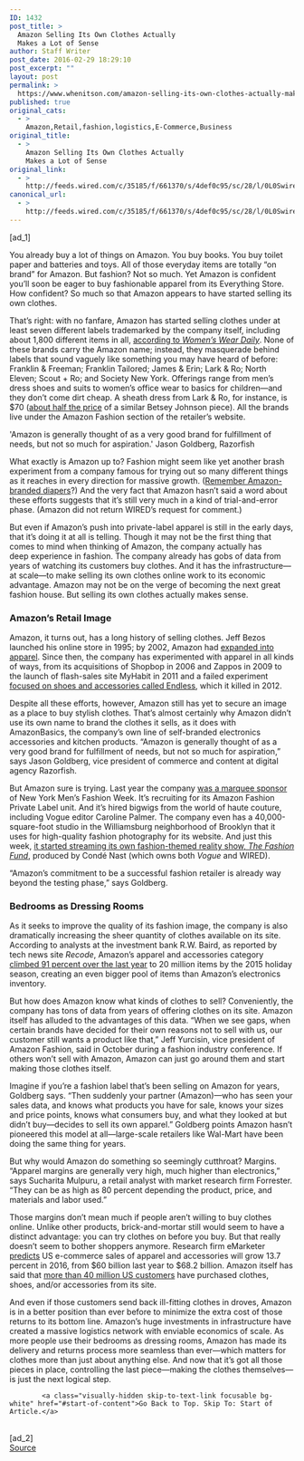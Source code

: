 ```yaml
---
ID: 1432
post_title: >
  Amazon Selling Its Own Clothes Actually
  Makes a Lot of Sense
author: Staff Writer
post_date: 2016-02-29 18:29:10
post_excerpt: ""
layout: post
permalink: >
  https://www.whenitson.com/amazon-selling-its-own-clothes-actually-makes-a-lot-of-sense/
published: true
original_cats:
  - >
    Amazon,Retail,fashion,logistics,E-Commerce,Business
original_title:
  - >
    Amazon Selling Its Own Clothes Actually
    Makes a Lot of Sense
original_link:
  - >
    http://feeds.wired.com/c/35185/f/661370/s/4def0c95/sc/28/l/0L0Swired0N0C20A160C0A20Camazon0Efashion0Eprivate0Elabel0Ebrands0C/story01.htm
canonical_url:
  - >
    http://feeds.wired.com/c/35185/f/661370/s/4def0c95/sc/28/l/0L0Swired0N0C20A160C0A20Camazon0Efashion0Eprivate0Elabel0Ebrands0C/story01.htm
---
```

 [ad_1]
<br><div id=""><p>You already buy a lot of things on Amazon. You buy books. You buy toilet paper and batteries and toys. All of those everyday items are totally “on brand” for Amazon. But fashion? Not so much. Yet Amazon is confident you’ll soon be eager to buy fashionable apparel from its Everything Store. How confident? So much so that Amazon appears to have started selling its own clothes.</p>
<p>That’s right: with no fanfare, Amazon has started selling clothes under at least seven different labels trademarked by the company itself, including about 1,800 different items in all, <a href="http://wwd.com/retail-news/direct-internet-catalogue/amazon-quietly-rolls-out-private-label-fashions-10364187/">according to <em>Women’s Wear Daily</em></a>. None of these brands carry the Amazon name; instead, they masquerade behind labels that sound vaguely like something you may have heard of before: Franklin &amp; Freeman; Franklin Tailored; James &amp; Erin; Lark &amp; Ro; North Eleven; Scout + Ro; and Society New York. Offerings range from men’s dress shoes and suits to women’s office wear to basics for children—and they don’t come dirt cheap. A sheath dress from Lark &amp; Ro, for instance, is $70 (<a href="http://www.betseyjohnson.com/thumbnail/APPAREL/Dresses/pc/3904/3970.uts?mode=viewall">about half the price</a> of a similar Betsey Johnson piece). All the brands live under the Amazon Fashion section of the retailer’s website.</p>
<p data-js="fader" class="pullquote carve fader">
	'Amazon is generally thought of as a very good brand for fulfillment of needs, but not so much for aspiration.'	<span class="attribution">Jason Goldberg, Razorfish</span>
</p>

<p>What exactly is Amazon up to? Fashion might seem like yet another brash experiment from a company famous for trying out so many different things as it reaches in every direction for massive growth. (<a href="http://www.wired.com/2014/12/amazon-elements/">Remember Amazon-branded diapers</a>?) And the very fact that Amazon hasn’t said a word about these efforts suggests that it’s still very much in a kind of trial-and-error phase. (Amazon did not return WIRED’s request for comment.)</p>
<p>But even if Amazon’s push into private-label apparel is still in the early days, that it’s doing it at all is telling. Though it may not be the first thing that comes to mind when thinking of Amazon, the company actually has deep experience in fashion. The company already has gobs of data from years of watching its customers buy clothes. And it has the infrastructure—at scale—to make selling its own clothes online work to its economic advantage. Amazon may not be on the verge of becoming the next great fashion house. But selling its own clothes actually makes sense.</p>
<h3>Amazon’s Retail Image</h3>
<p>Amazon, it turns out, has a long history of selling clothes. Jeff Bezos launched his online store in 1995; by 2002, Amazon had <a href="http://www.nytimes.com/2003/01/24/business/amazon-beats-expectations-of-analysts-in-4th-quarter.html">expanded into apparel</a>. Since then, the company has experimented with apparel in all kinds of ways, from its acquisitions of Shopbop in 2006 and Zappos in 2009 to the launch of flash-sales site MyHabit in 2011 and a failed experiment <a href="http://www.forbes.com/sites/lydiadishman/2012/09/27/amazons-endless-experiment-is-over-but-its-still-competing-with-zappos/#6e66635d29ec">focused on shoes and accessories called Endless</a>, which it killed in 2012.</p>
<p>Despite all these efforts, however, Amazon still has yet to secure an image as a place to buy stylish clothes. That’s almost certainly why Amazon didn’t use its own name to brand the clothes it sells, as it does with AmazonBasics, the company’s own line of self-branded electronics accessories and kitchen products. “Amazon is generally thought of as a very good brand for fulfillment of needs, but not so much for aspiration,” says Jason Goldberg, vice president of commerce and content at digital agency Razorfish.</p>
<p>But Amazon sure is trying. Last year the company <a href="http://www.nytimes.com/2015/07/09/fashion/amazon-gears-up-for-new-york-fashion-week-for-men.html?_r=1">was a marquee sponsor</a> of New York Men’s Fashion Week. It’s recruiting for its Amazon Fashion Private Label unit. And it’s hired bigwigs from the world of haute couture, including Vogue editor Caroline Palmer. The company even has a 40,000-square-foot studio in the Williamsburg neighborhood of Brooklyn that it uses for high-quality fashion photography for its website. And just this week, <a href="http://www.wired.com/2016/02/amazons-newest-original-show-brings-tv-ads-streaming/">it started streaming its own fashion-themed reality show, <em>The Fashion Fund</em></a>, produced by Condé Nast (which owns both <em>Vogue</em> and WIRED).</p>
<p>“Amazon’s commitment to be a successful fashion retailer is already way beyond the testing phase,” says Goldberg.</p>
<h3>Bedrooms as Dressing Rooms</h3>
<p>As it seeks to improve the quality of its fashion image, the company is also dramatically increasing the sheer quantity of clothes available on its site. According to analysts at the investment bank R.W. Baird, as reported by tech news site <em>Recode</em>, Amazon’s apparel and accessories category <a href="https://recode.net/2016/01/20/amazons-clothing-selection-is-now-bigger-than-250-walmart-supercenters-combined/">climbed 91 percent over the last year</a> to 20 million items by the 2015 holiday season, creating an even bigger pool of items than Amazon’s electronics inventory.</p>
<p>But how does Amazon know what kinds of clothes to sell? Conveniently, the company has tons of data from years of offering clothes on its site. Amazon itself has alluded to the advantages of this data. “When we see gaps, when certain brands have decided for their own reasons not to sell with us, our customer still wants a product like that,” Jeff Yurcisin, vice president of Amazon Fashion, said in October during a fashion industry conference. If others won’t sell with Amazon, Amazon can just go around them and start making those clothes itself.</p>



<p>Imagine if you’re a fashion label that’s been selling on Amazon for years, Goldberg says. “Then suddenly your partner (Amazon)—who has seen your sales data, and knows what products you have for sale, knows your sizes and price points, knows what consumers buy, and what they looked at but didn’t buy—decides to sell its own apparel.” Goldberg points Amazon hasn’t pioneered this model at all—large-scale retailers like Wal-Mart have been doing the same thing for years.</p>
<p>But why would Amazon do something so seemingly cutthroat? Margins. “Apparel margins are generally very high, much higher than electronics,” says Sucharita Mulpuru, a retail analyst with market research firm Forrester. “They can be as high as 80 percent depending the product, price, and materials and labor used.”</p>
<p>Those margins don’t mean much if people aren’t willing to buy clothes online. Unlike other products, brick-and-mortar still would seem to have a distinct advantage: you can try clothes on before you buy. But that really doesn’t seem to bother shoppers anymore. Research firm eMarketer <a href="http://www.emarketer.com/Article/Apparel-Retailers-Ecommerce-Direct-Marketers-Dominate/1012671">predicts</a> US e-commerce sales of apparel and accessories will grow 13.7 percent in 2016, from $60 billion last year to $68.2 billion. Amazon itself has said that <a href="http://www.nytimes.com/2015/07/09/fashion/amazon-gears-up-for-new-york-fashion-week-for-men.html?_r=1">more than 40 million US customers</a> have purchased clothes, shoes, and/or accessories from its site.</p>
<p>And even if those customers send back ill-fitting clothes in droves, Amazon is in a better position than ever before to minimize the extra cost of those returns to its bottom line. Amazon’s huge investments in infrastructure have created a massive logistics network with enviable economics of scale. As more people use their bedrooms as dressing rooms, Amazon has made its delivery and returns process more seamless than ever—which matters for clothes more than just about anything else. And now that it’s got all those pieces in place, controlling the last piece—making the clothes themselves—is just the next logical step.</p>

			<a class="visually-hidden skip-to-text-link focusable bg-white" href="#start-of-content">Go Back to Top. Skip To: Start of Article.</a>

			
</div>
<br>[ad_2]
<br><a href="http://feeds.wired.com/c/35185/f/661370/s/4def0c95/sc/28/l/0L0Swired0N0C20A160C0A20Camazon0Efashion0Eprivate0Elabel0Ebrands0C/story01.htm">Source </a>